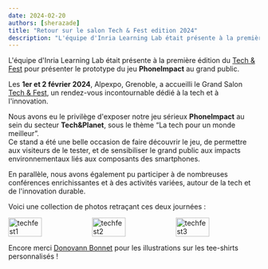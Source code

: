 ```yaml
---
date: 2024-02-20
authors: [sherazade]
title: "Retour sur le salon Tech & Fest edition 2024"
description: "L'équipe d'Inria Learning Lab était présente à la première édition du [Tech & Fest](https://www.tech-fest.fr/fr) pour présenter le prototype du jeu PhoneImpact au grand public."
---
```

L'équipe d'Inria Learning Lab était présente à la première édition du [Tech & Fest](https://www.tech-fest.fr/fr) pour présenter le prototype du jeu **PhoneImpact** au grand public.
<!-- more -->

Les **1er et 2 février 2024**, Alpexpo, Grenoble, a accueilli le Grand Salon [Tech & Fest](https://www.tech-fest.fr/fr), un rendez-vous incontournable dédié à la tech et à l'innovation.

Nous avons eu le privilège d'exposer notre jeu sérieux **PhoneImpact** au sein du secteur **Tech&Planet**, sous le thème “La tech pour un monde meilleur”.  
Ce stand a été une belle occasion de faire découvrir le jeu, de permettre aux visiteurs de le tester, et de sensibiliser le grand public aux impacts environnementaux liés aux composants des smartphones.

En parallèle, nous avons également pu participer à de nombreuses conférences enrichissantes et à des activités variées, autour de la tech et de l'innovation durable.

Voici une collection de photos retraçant ces deux journées :

<div style="display: flex; justify-content: space-around; align-items: center;">
  <img alt="techfest1" src="../../../ImagesBlog/techfest1.jpg"style="width: 40%; height: auto;"/>
  <img alt="techfest2" src="../../../ImagesBlog/techfest2.jpg" style="width: 40%; height: auto;"/>
  <img alt="techfest3" src="../../../ImagesBlog/techfest3.jpg" style="width: 40%; height: auto;"/>
</div>

Encore merci [Donovann Bonnet](https://www.linkedin.com/in/donovann-bonnet-⚡%EF%B8%8F-799ab61aa/) pour les illustrations sur les tee-shirts personnalisés !